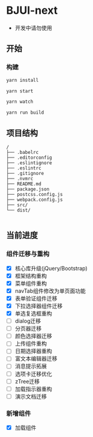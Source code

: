 # BJUI-next

- 开发中请勿使用


## 开始

### 构建

```sh
yarn install
```

```sh
yarn start
```
```sh
yarn watch
```

```sh
yarn run build
```

## 项目结构

```
/
├── .babelrc
├── .editorconfig
├── .eslintignore
├── .eslintrc
├── .gitignore
├── .nvmrc
├── README.md
├── package.json
├── postcss.config.js
├── webpack.config.js
├── src/
└── dist/
  
```

## 当前进度

### 组件迁移与重构

- [x] 核心库升级(jQuery/Bootstrap)
- [x] 框架结构重构
- [x] 菜单组件重构
- [x] navTab组件修改为单页面功能
- [x] 表单验证组件迁移
- [x] 下拉选择器组件迁移
- [x] 单选复选框重构
- [ ] dialog迁移
- [ ] 分页器迁移
- [ ] 颜色选择器迁移
- [ ] 上传组件重构
- [ ] 日期选择器重构
- [ ] 富文本编辑器迁移
- [ ] 消息提示拓展
- [ ] 选项卡迁移优化
- [ ] zTree迁移
- [ ] 加载指示器重构
- [ ] 演示文档迁移

### 新增组件

- [x] 加载组件

